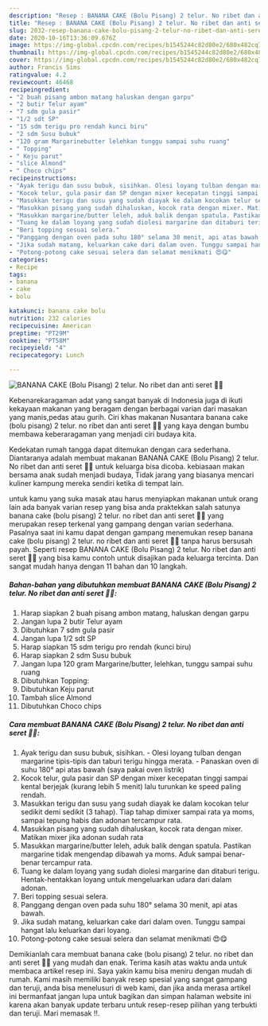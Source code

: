 ```yaml
---
description: "Resep : BANANA CAKE (Bolu Pisang) 2 telur. No ribet dan anti seret 🥰🥰 terupdate"
title: "Resep : BANANA CAKE (Bolu Pisang) 2 telur. No ribet dan anti seret 🥰🥰 terupdate"
slug: 2032-resep-banana-cake-bolu-pisang-2-telur-no-ribet-dan-anti-seret-terupdate
date: 2020-10-16T13:36:09.676Z
image: https://img-global.cpcdn.com/recipes/b1545244c82d80e2/680x482cq70/banana-cake-bolu-pisang-2-telur-no-ribet-dan-anti-seret-🥰🥰-foto-resep-utama.jpg
thumbnail: https://img-global.cpcdn.com/recipes/b1545244c82d80e2/680x482cq70/banana-cake-bolu-pisang-2-telur-no-ribet-dan-anti-seret-🥰🥰-foto-resep-utama.jpg
cover: https://img-global.cpcdn.com/recipes/b1545244c82d80e2/680x482cq70/banana-cake-bolu-pisang-2-telur-no-ribet-dan-anti-seret-🥰🥰-foto-resep-utama.jpg
author: Francis Sims
ratingvalue: 4.2
reviewcount: 46468
recipeingredient:
- "2 buah pisang ambon matang haluskan dengan garpu"
- "2 butir Telur ayam"
- "7 sdm gula pasir"
- "1/2 sdt SP"
- "15 sdm terigu pro rendah kunci biru"
- "2 sdm Susu bubuk"
- "120 gram Margarinebutter lelehkan tunggu sampai suhu ruang"
- " Topping"
- " Keju parut"
- "slice Almond"
- " Choco chips"
recipeinstructions:
- "Ayak terigu dan susu bubuk, sisihkan. Olesi loyang tulban dengan margarine tipis-tipis dan taburi terigu hingga merata. Panaskan oven di suhu 180° api atas bawah (saya pakai oven listrik)"
- "Kocok telur, gula pasir dan SP dengan mixer kecepatan tinggi sampai kental berjejak (kurang lebih 5 menit) lalu turunkan ke speed paling rendah."
- "Masukkan terigu dan susu yang sudah diayak ke dalam kocokan telur sedikit demi sedikit (3 tahap). Tiap tahap dimixer sampai rata ya moms, sampai tepung habis dan adonan tercampur rata."
- "Masukkan pisang yang sudah dihaluskan, kocok rata dengan mixer. Matikan mixer jika adonan sudah rata"
- "Masukkan margarine/butter leleh, aduk balik dengan spatula. Pastikan margarine tidak mengendap dibawah ya moms. Aduk sampai benar-benar tercampur rata."
- "Tuang ke dalam loyang yang sudah diolesi margarine dan ditaburi terigu. Hentak-hentakkan loyang untuk mengeluarkan udara dari dalam adonan."
- "Beri topping sesuai selera."
- "Panggang dengan oven pada suhu 180° selama 30 menit, api atas bawah."
- "Jika sudah matang, keluarkan cake dari dalam oven. Tunggu sampai hangat lalu keluarkan dari loyang."
- "Potong-potong cake sesuai selera dan selamat menikmati 😍😋"
categories:
- Recipe
tags:
- banana
- cake
- bolu

katakunci: banana cake bolu 
nutrition: 232 calories
recipecuisine: American
preptime: "PT29M"
cooktime: "PT58M"
recipeyield: "4"
recipecategory: Lunch

---
```



![BANANA CAKE (Bolu Pisang) 2 telur. No ribet dan anti seret 🥰🥰](https://img-global.cpcdn.com/recipes/b1545244c82d80e2/680x482cq70/banana-cake-bolu-pisang-2-telur-no-ribet-dan-anti-seret-🥰🥰-foto-resep-utama.jpg)

Kebenarekaragaman adat yang sangat banyak di Indonesia juga di ikuti kekayaan makanan yang beragam dengan berbagai varian dari masakan yang manis,pedas atau gurih. Ciri khas makanan Nusantara banana cake (bolu pisang) 2 telur. no ribet dan anti seret 🥰🥰 yang kaya dengan bumbu membawa keberaragaman yang menjadi ciri budaya kita.


Kedekatan rumah tangga dapat ditemukan dengan cara sederhana. Diantaranya adalah membuat makanan BANANA CAKE (Bolu Pisang) 2 telur. No ribet dan anti seret 🥰🥰 untuk keluarga bisa dicoba. kebiasaan makan bersama anak sudah menjadi budaya, Tidak jarang yang biasanya mencari kuliner kampung mereka sendiri ketika di tempat lain.



untuk kamu yang suka masak atau harus menyiapkan makanan untuk orang lain ada banyak varian resep yang bisa anda praktekkan salah satunya banana cake (bolu pisang) 2 telur. no ribet dan anti seret 🥰🥰 yang merupakan resep terkenal yang gampang dengan varian sederhana. Pasalnya saat ini kamu dapat dengan gampang menemukan resep banana cake (bolu pisang) 2 telur. no ribet dan anti seret 🥰🥰 tanpa harus bersusah payah.
Seperti resep BANANA CAKE (Bolu Pisang) 2 telur. No ribet dan anti seret 🥰🥰 yang bisa kamu contoh untuk disajikan pada keluarga tercinta. Dan sangat mudah hanya dengan 11 bahan dan 10 langkah.


<!--inarticleads1-->

##### Bahan-bahan yang dibutuhkan membuat BANANA CAKE (Bolu Pisang) 2 telur. No ribet dan anti seret 🥰🥰:

1. Harap siapkan 2 buah pisang ambon matang, haluskan dengan garpu
1. Jangan lupa 2 butir Telur ayam
1. Dibutuhkan 7 sdm gula pasir
1. Jangan lupa 1/2 sdt SP
1. Harap siapkan 15 sdm terigu pro rendah (kunci biru)
1. Harap siapkan 2 sdm Susu bubuk
1. Jangan lupa 120 gram Margarine/butter, lelehkan, tunggu sampai suhu ruang
1. Dibutuhkan  Topping:
1. Dibutuhkan  Keju parut
1. Tambah slice Almond
1. Dibutuhkan  Choco chips




<!--inarticleads2-->

##### Cara membuat  BANANA CAKE (Bolu Pisang) 2 telur. No ribet dan anti seret 🥰🥰:

1. Ayak terigu dan susu bubuk, sisihkan. - Olesi loyang tulban dengan margarine tipis-tipis dan taburi terigu hingga merata. - Panaskan oven di suhu 180° api atas bawah (saya pakai oven listrik)
1. Kocok telur, gula pasir dan SP dengan mixer kecepatan tinggi sampai kental berjejak (kurang lebih 5 menit) lalu turunkan ke speed paling rendah.
1. Masukkan terigu dan susu yang sudah diayak ke dalam kocokan telur sedikit demi sedikit (3 tahap). Tiap tahap dimixer sampai rata ya moms, sampai tepung habis dan adonan tercampur rata.
1. Masukkan pisang yang sudah dihaluskan, kocok rata dengan mixer. Matikan mixer jika adonan sudah rata
1. Masukkan margarine/butter leleh, aduk balik dengan spatula. Pastikan margarine tidak mengendap dibawah ya moms. Aduk sampai benar-benar tercampur rata.
1. Tuang ke dalam loyang yang sudah diolesi margarine dan ditaburi terigu. Hentak-hentakkan loyang untuk mengeluarkan udara dari dalam adonan.
1. Beri topping sesuai selera.
1. Panggang dengan oven pada suhu 180° selama 30 menit, api atas bawah.
1. Jika sudah matang, keluarkan cake dari dalam oven. Tunggu sampai hangat lalu keluarkan dari loyang.
1. Potong-potong cake sesuai selera dan selamat menikmati 😍😋




Demikianlah cara membuat banana cake (bolu pisang) 2 telur. no ribet dan anti seret 🥰🥰 yang mudah dan enak. Terima kasih atas waktu anda untuk membaca artikel resep ini. Saya yakin kamu bisa meniru dengan mudah di rumah. Kami masih memiliki banyak resep spesial yang sangat gampang dan teruji, anda bisa menelusuri di web kami, dan jika anda merasa artikel ini bermanfaat jangan lupa untuk bagikan dan simpan halaman website ini karena akan banyak update terbaru untuk resep-resep pilihan yang terbukti dan teruji. Mari memasak !!. 
